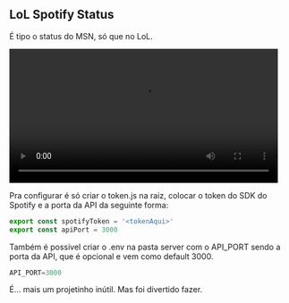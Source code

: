 ## LoL Spotify Status

É tipo o status do MSN, só que no LoL.

<video width="480" controls>
    <source src="./lol-spotify-status.mp4" type="video/mp4" >
</video>

Pra configurar é só criar o token.js na raiz, colocar o token do SDK do Spotify e a porta da API da seguinte forma:

```js
export const spotifyToken = '<tokenAqui>'
export const apiPort = 3000
```

Também é possivel criar o .env na pasta server com o API_PORT sendo a porta da API, que é opcional e vem como default 3000.

```js
API_PORT=3000
```

É... mais um projetinho inútil. Mas foi divertido fazer.